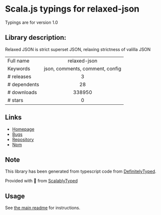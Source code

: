 
# Scala.js typings for relaxed-json

Typings are for version 1.0

## Library description:
Relaxed JSON is strict superset JSON, relaxing strictness of valilla JSON

|                    |                 |
| ------------------ | :-------------: |
| Full name          | relaxed-json |
| Keywords           | json, comments, comment, config |
| # releases         | 3 |
| # dependents       | 28 |
| # downloads        | 338950 |
| # stars            | 0 |

## Links
- [Homepage](https://github.com/phadej/relaxed-json)
- [Bugs](https://github.com/phadej/relaxed-json/issues)
- [Repository](https://github.com/phadej/relaxed-json)
- [Npm](https://www.npmjs.com/package/relaxed-json)
    


## Note
This library has been generated from typescript code from [DefinitelyTyped](https://definitelytyped.org).

Provided with :purple_heart: from [ScalablyTyped](https://github.com/oyvindberg/ScalablyTyped)

## Usage
See [the main readme](../../readme.md) for instructions.


